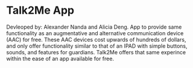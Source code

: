<h1> Talk2Me App </h1>
<p1> Devleoped by: Alexander Nanda and Alicia Deng. App to provide same functionality as an augmentative and alternative communication device (AAC) for free. These AAC devices cost upwards of hundreds of dollars, and only offer functionality similar to that of an IPAD with simple buttons, sounds, and features for guardians. Talk2Me offers that same experince within the ease of an app available for free. </p1>